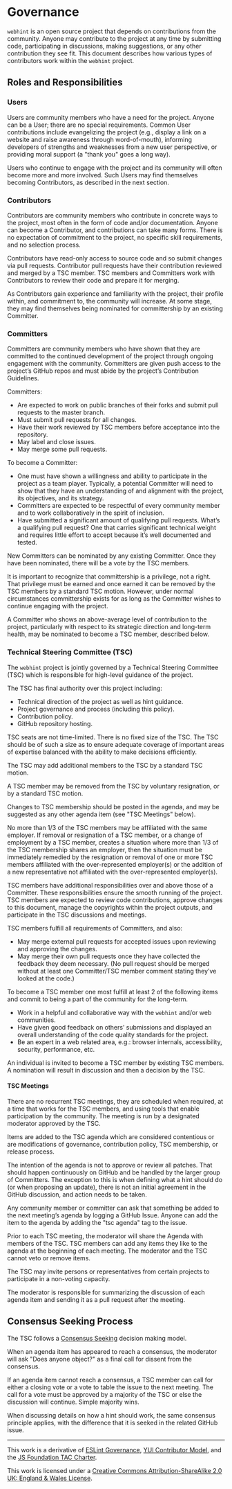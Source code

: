 # Governance

`webhint` is an open source project that depends on contributions
from the community. Anyone may contribute to the project at any time
by submitting code, participating in discussions, making suggestions,
or any other contribution they see fit. This document describes how
various types of contributors work within the `webhint` project.

## Roles and Responsibilities

### Users

Users are community members who have a need for the project.
Anyone can be a User; there are no special requirements. Common User
contributions include evangelizing the project (e.g., display a link
on a website and raise awareness through word-of-mouth), informing
developers of strengths and weaknesses from a new user perspective,
or providing moral support (a "thank you" goes a long way).

Users who continue to engage with the project and its community will
often become more and more involved. Such Users may find themselves
becoming Contributors, as described in the next section.

### Contributors

Contributors are community members who contribute in concrete ways
to the project, most often in the form of code and/or documentation.
Anyone can become a Contributor, and contributions can take many
forms. There is no expectation of commitment to the project, no
specific skill requirements, and no selection process.

Contributors have read-only access to source code and so submit changes
via pull requests. Contributor pull requests have their contribution
reviewed and merged by a TSC member. TSC members and Committers work
with Contributors to review their code and prepare it for merging.

As Contributors gain experience and familiarity with the project, their
profile within, and commitment to, the community will increase. At some
stage, they may find themselves being nominated for committership by an
existing Committer.

### Committers

Committers are community members who have shown that they are committed
to the continued development of the project through ongoing engagement
with the community. Committers are given push access to the project’s
GitHub repos and must abide by the project’s Contribution Guidelines.

Committers:

* Are expected to work on public branches of their forks and submit
  pull requests to the master branch.
* Must submit pull requests for all changes.
* Have their work reviewed by TSC members before acceptance into the
  repository.
* May label and close issues.
* May merge some pull requests.

To become a Committer:

* One must have shown a willingness and ability to participate in
  the project as a team player. Typically, a potential Committer
  will need to show that they have an understanding of and alignment
  with the project, its objectives, and its strategy.
* Committers are expected to be respectful of every community member
  and to work collaboratively in the spirit of inclusion.
* Have submitted a significant amount of qualifying pull requests.
  What’s a qualifying pull request? One that carries significant
  technical weight and requires little effort to accept because it’s
  well documented and tested.

New Committers can be nominated by any existing Committer. Once they
have been nominated, there will be a vote by the TSC members.

It is important to recognize that committership is a privilege, not a
right. That privilege must be earned and once earned it can be removed
by the TSC members by a standard TSC motion. However, under normal
circumstances committership exists for as long as the Committer wishes
to continue engaging with the project.

A Committer who shows an above-average level of contribution to the
project, particularly with respect to its strategic direction and
long-term health, may be nominated to become a TSC member, described
below.

### Technical Steering Committee (TSC)

The `webhint` project is jointly governed by a Technical Steering
Committee (TSC) which is responsible for high-level guidance of
the project.

The TSC has final authority over this project including:

* Technical direction of the project as well as hint guidance.
* Project governance and process (including this policy).
* Contribution policy.
* GitHub repository hosting.

TSC seats are not time-limited. There is no fixed size of the TSC.
The TSC should be of such a size as to ensure adequate coverage
of important areas of expertise balanced with the ability to make
decisions efficiently.

The TSC may add additional members to the TSC by a standard TSC motion.

A TSC member may be removed from the TSC by voluntary resignation,
or by a standard TSC motion.

Changes to TSC membership should be posted in the agenda, and may
be suggested as any other agenda item (see "TSC Meetings" below).

No more than 1/3 of the TSC members may be affiliated with the same
employer. If removal or resignation of a TSC member, or a change of
employment by a TSC member, creates a situation where more than 1/3
of the TSC membership shares an employer, then the situation must
be immediately remedied by the resignation or removal of one or more
TSC members affiliated with the over-represented employer(s) or the
addition of a new representative not affiliated with the
over-represented employer(s).

TSC members have additional responsibilities over and above those of
a Committer. These responsibilities ensure the smooth running of the
project. TSC members are expected to review code contributions, approve
changes to this document, manage the copyrights within the project
outputs, and participate in the TSC discussions and meetings.

TSC members fulfill all requirements of Committers, and also:

* May merge external pull requests for accepted issues upon reviewing
  and approving the changes.
* May merge their own pull requests once they have collected the
  feedback they deem necessary. (No pull request should be merged
  without at least one Committer/TSC member comment stating they’ve
  looked at the code.)

To become a TSC member one most fulfill at least 2 of the following
items and commit to being a part of the community for the long-term.

* Work in a helpful and collaborative way with the `webhint` and/or
  web communities.
* Have given good feedback on others’ submissions and displayed an
  overall understanding of the code quality standards for the project.
* Be an expert in a web related area, e.g.: browser internals,
  accessibility, security, performance, etc.

An individual is invited to become a TSC member by existing TSC members.
A nomination will result in discussion and then a decision by the TSC.

#### TSC Meetings

There are no recurrent TSC meetings, they are scheduled when required,
at a time that works for the TSC members, and using tools that enable
participation by the community. The meeting is run by a designated
moderator approved by the TSC.

Items are added to the TSC agenda which are considered contentious or
are modifications of governance, contribution policy, TSC membership,
or release process.

The intention of the agenda is not to approve or review all patches.
That should happen continuously on GitHub and be handled by the
larger group of Committers. The exception to this is when defining
what a hint should do (or when proposing an update), there is not
an initial agreement in the GitHub discussion, and action needs to
be taken.

Any community member or committer can ask that something be added
to the next meeting’s agenda by logging a GitHub Issue. Anyone can
add the item to the agenda by adding the "tsc agenda" tag to the issue.

Prior to each TSC meeting, the moderator will share the Agenda with
members of the TSC. TSC members can add any items they like to the
agenda at the beginning of each meeting. The moderator and the TSC
cannot veto or remove items.

The TSC may invite persons or representatives from certain projects
to participate in a non-voting capacity.

The moderator is responsible for summarizing the discussion of each
agenda item and sending it as a pull request after the meeting.

## Consensus Seeking Process

The TSC follows a [Consensus Seeking][consensus seeking] decision
making model.

When an agenda item has appeared to reach a consensus, the moderator
will ask "Does anyone object?" as a final call for dissent from the
consensus.

If an agenda item cannot reach a consensus, a TSC member can call for
either a closing vote or a vote to table the issue to the next meeting.
The call for a vote must be approved by a majority of the TSC or else
the discussion will continue. Simple majority wins.

When discussing details on how a hint should work, the same consensus
principle applies, with the difference that it is seeked in the related
GitHub issue.

----

This work is a derivative of [ESLint Governance][eslint governance],
[YUI Contributor Model][yui contributor model], and the [JS Foundation
TAC Charter][js foundation tac charter].

This work is licensed under a [Creative Commons Attribution-ShareAlike
2.0 UK: England & Wales License][cc].

<!-- Link labels: -->

[cc]: https://creativecommons.org/licenses/by-sa/2.0/uk/
[consensus seeking]: https://en.wikipedia.org/wiki/Consensus-seeking_decision-making
[eslint governance]: https://github.com/eslint/eslint.github.io/blob/14196f4f4fd0d0be5a2f2a972929fd30f6c26d46/docs/maintainer-guide/governance.md
[js foundation tac charter]: https://github.com/JSFoundation/TAC/blob/1aacc0c8be7b3bdf93519befcd15c5be8c000330/TAC-Charter.md
[yui contributor model]: https://github.com/yui/yui3/wiki/Contributor-Model
